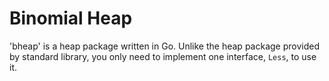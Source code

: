 # Binomial Heap

'bheap' is a heap package written in Go. Unlike the heap package provided by standard library, you only need to implement one interface, `Less`, to use it.
